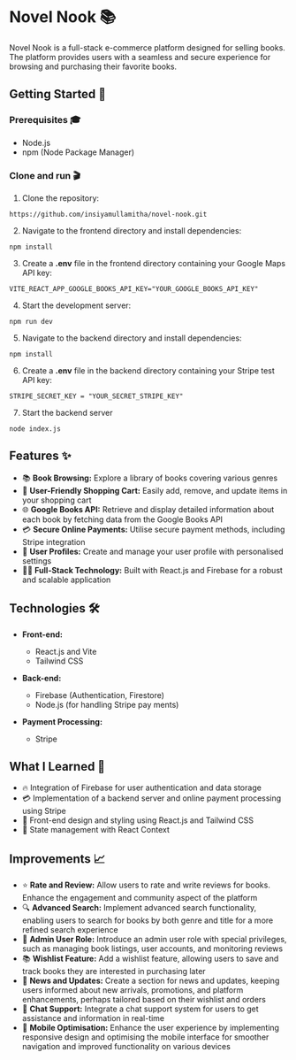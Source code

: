 # Novel Nook 📚

Novel Nook is a full-stack e-commerce platform designed for selling books. The platform provides users with a seamless and secure experience for browsing and purchasing their favorite books.

## Getting Started 🚀

### Prerequisites 🎓

- Node.js
- npm (Node Package Manager)

### Clone and run 🎬

1. Clone the repository:

```
https://github.com/insiyamullamitha/novel-nook.git
```

2. Navigate to the frontend directory and install dependencies:

```
npm install
```

3. Create a **.env** file in the frontend directory containing your Google Maps API key:

```
VITE_REACT_APP_GOOGLE_BOOKS_API_KEY="YOUR_GOOGLE_BOOKS_API_KEY"
```

4. Start the development server:

```
npm run dev
```

5. Navigate to the backend directory and install dependencies:

```
npm install
```

6. Create a **.env** file in the backend directory containing your Stripe test API key:

```
STRIPE_SECRET_KEY = "YOUR_SECRET_STRIPE_KEY"
```

7. Start the backend server

```
node index.js
```

## Features ✨

- 📚 **Book Browsing:** Explore a library of books covering various genres
- 🛒 **User-Friendly Shopping Cart:** Easily add, remove, and update items in your shopping cart
- 🌐 **Google Books API:** Retrieve and display detailed information about each book by fetching data from the Google Books API
- 💳 **Secure Online Payments:** Utilise secure payment methods, including Stripe integration
- 📖 **User Profiles:** Create and manage your user profile with personalised settings
- 🧑‍💻 **Full-Stack Technology:** Built with React.js and Firebase for a robust and scalable application

## Technologies 🛠️

- **Front-end:**

  - React.js and Vite
  - Tailwind CSS

- **Back-end:**

  - Firebase (Authentication, Firestore)
  - Node.js (for handling Stripe pay ments)

- **Payment Processing:**
  - Stripe

## What I Learned 🧠

- 🔥 Integration of Firebase for user authentication and data storage
- 💳 Implementation of a backend server and online payment processing using Stripe
- 🎨 Front-end design and styling using React.js and Tailwind CSS
- 📝 State management with React Context

## Improvements 📈

- ⭐️ **Rate and Review:** Allow users to rate and write reviews for books. Enhance the engagement and community aspect of the platform
- 🔍 **Advanced Search:** Implement advanced search functionality, enabling users to search for books by both genre and title for a more refined search experience
- 👤 **Admin User Role:** Introduce an admin user role with special privileges, such as managing book listings, user accounts, and monitoring reviews
- 📚 **Wishlist Feature:** Add a wishlist feature, allowing users to save and track books they are interested in purchasing later
- 📰 **News and Updates:** Create a section for news and updates, keeping users informed about new arrivals, promotions, and platform enhancements, perhaps tailored based on their wishlist and orders
- 💬 **Chat Support:** Integrate a chat support system for users to get assistance and information in real-time
- 📱 **Mobile Optimisation:** Enhance the user experience by implementing responsive design and optimising the mobile interface for smoother navigation and improved functionality on various devices
